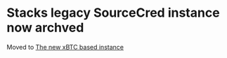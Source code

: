 # Stacks legacy SourceCred instance now archved

 Moved to [The new xBTC based instance](https://github.com/stx-advox/advocates-sc-xbtc)
